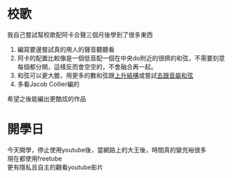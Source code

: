 # 校歌
我自己嘗試幫校歌配阿卡合聲三個月後學到了很多東西
1. 編寫要邊嘗試真的用人的聲音聽聽看
2. 阿卡的配置比較像是一個低音配一個在中央do附近的很擠的和弦，不需要刻意每個都分開，這樣反而會空空的，不會融合再一起。
3. 和弦可以更大膽，用更多的數和弦跟[上升結構](https://nicechord.com/post/upper-structure/)或嘗試[去跟音屬和弦](https://nicechord.com/post/rootless-dominant-chords/) 
4. 多看Jacob Collier編的

希望之後能編出更酷炫的作品
  
# 開學日
今天開學，停止使用youtube後，當網路上的大王後，時間真的變充裕很多  
現在都使用freetube  
更有隱私且自主的觀看youtube影片  

<!-- truncate -->   